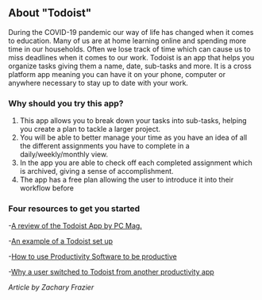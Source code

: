 ﻿## About "Todoist"
During the COVID-19 pandemic our way of life has changed when it comes to education. Many of us are at home learning online and spending more time in our households. Often we lose track of time which can cause us to miss deadlines when it comes to our work. Todoist is an app that helps you organize tasks giving them a name, date, sub-tasks and more. It is a cross platform app meaning you can have it on your phone, computer or anywhere necessary to stay up to date with your work.





### Why should you try this app? 

1. This app allows you to break down your tasks into sub-tasks, helping you create a plan to tackle a larger project.
2. You will be able to better manage your time as you have an idea of all the different assignments you have to complete in a daily/weekly/monthly view.
3. In the app you are able to check off each completed assignment which is archived, giving a sense of accomplishment.
4. The app has a free plan allowing the user to introduce it into their workflow before 


### Four resources to get you started
-[A review of the Todoist App by PC Mag.](https://www.pcmag.com/reviews/todoist)

-[An example of a Todoist set up](https://www.youtube.com/results?search_query=todoist)

-[How to use Productivity Software to be productive](https://zenkit.com/en/blog/how-to-ensure-productivity-software-is-actually-making-you-productive/)

-[Why a user switched to Todoist from another productivity app](https://productivityist.com/why-todoist/)

*Article by Zachary Frazier*


